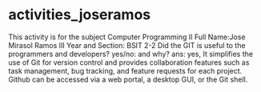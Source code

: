# activities_joseramos
This activity is for the subject Computer Programming II
Full Name:Jose Mirasol Ramos III Year and Section: BSIT 2-2 Did the GIT is useful to the programmers and developers? yes/no: and why?
ans: yes, It simplifies the use of Git for version control and provides collaboration features such as task management, bug tracking, and feature requests for each project. Github can be accessed via a web portal, a desktop GUI, or the Git shell.
